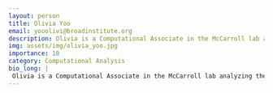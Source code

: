 ```yaml
---
layout: person
title: Olivia Yoo
email: yooolivi@broadinstitute.org
description: Olivia is a Computational Associate in the McCarroll lab analyzing the quality and content of the single-cell sequencing data. Prior to joining the Broad, she studied computational neuroscience and ...
img: assets/img/olivia_yoo.jpg
importance: 18
category: Computational Analysis
bio_long: |
 Olivia is a Computational Associate in the McCarroll lab analyzing the quality and content of the single-cell sequencing data. Prior to joining the Broad, she studied computational neuroscience and statistics as an undergrad. She is broadly interested in developing versatile pipelines for neuroscience data analysis and visualization.
---
```

